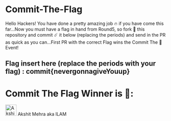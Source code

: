 # Commit-The-Flag

Hello Hackers! You have done a pretty amazing job 🔥 if you have come this far...Now you must have a flag in hand from Round5, so fork 🍴 this repository and commit ☄️ it below (replacing the periods) and send in the PR as quick as you can...First PR with the correct Flag wins the Commit The 🚩 Event!

## Flag insert here (replace the periods with your flag) : commit{nevergonnagiveYouup}
# Commit The Flag Winner is 🎉: 

<p><a href="https://github.com/AkshitMehra1" target='_blank'><img src=https://avatars.githubusercontent.com/u/38882613?v=4" alt="Akshit Mehra" width="35" height="35"><a> Akshit Mehra aka ILAM </p>



